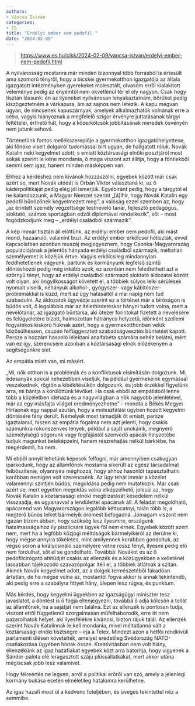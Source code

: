 ```yaml
---
authors:
- Váncsa István
categories:
- ÉS
title: "Erdélyi ember nem pedofil "
date: "2024-02-09"
---
```


> https://www.es.hu/cikk/2024-02-09/vancsa-istvan/erdelyi-ember-nem-pedofil.html



A nyilvánosság mostanra már minden bizonnyal több forrásból is értesült ama szomorú tényről, hogy a bicskei gyermekotthon igazgatója az általa igazgatott intézményben gyerekeket molesztált, olvasóm erről kialakított véleménye pedig az enyémtől nem okvetlenül tér el oly nagyon. Csak hogy tisztán lássunk: én az ilyeneket nyilvánosan lenyakaztatnám, bőrüket pedig kiszögeztetném a várkapura, ám az sajnos nem létezik. A kapu megvan ugyan, de nincsenek kapuszárnyak, amelyek alkalmazhatók volnának erre a célra, vagyis hiányoznak a megfelelő szigor érvényre juttatásának tárgyi feltételei, érthető hát, hogy a közerkölcsök jobbításának meredek ösvényén nem jutunk sehová.

Történetünk fontos mellékszereplője a gyermekotthon igazgatóhelyettese, aki főnöke viselt dolgairól tudomással bírt ugyan, de hallgatott róluk. Novák Katalin neki kegyelmet adott, s emiatt köztársasági elnöki posztjáról most sokak szerint le kéne mondania, ő maga viszont azt állítja, hogy a föntiekből semmi sem igaz, hanem minden másképpen van.

Ehhez a kérdéshez nem kívánok hozzászólni, egyebek között már csak azért se, mert Novák utódát is Orbán Viktor választaná ki, az ő káderpolitikáját pedig elég jól ismerjük. Egyébiránt pedig, hogy a tárgytól el ne kalandozzunk, a Magyar Nemzet szerint „[á]lhír, hogy Novák Katalin egy pedofil bűnözőnek kegyelmezett meg”, a valóság ezzel szemben az, hogy „az érintett személy végzettsége testnevelő tanár, fejlesztő pedagógus, síoktató, számos sportágban edzői diplomával rendelkezik”, sőt – most fogódzkodjunk meg – „erdélyi családból származik”.

A kép immár tisztán áll előttünk, az erdélyi ember nem pedofil, aki mást mond, hazaáruló, valamint buzi. Az erdélyi ember erkölcsei hótiszták, evvel kapcsolatban azonban muszáj megjegyeznem, hogy Csonka-Magyarország populációjának a jelentős hányada erdélyi családból származik, méltatlan személyemet is közéjük értve. Vagyis erkölcsileg mindannyian feddhetetlenek vagyunk, pártunk és kormányunk legfelső szintű döntéshozói pedig még inkább azok, ez azonban nem feledtetheti azt a szörnyű tényt, hogy az erdélyi családból származó síoktató áldozatai között volt olyan, aki öngyilkosságot követett el, a többiek súlyos lelki sérülések nyomait viselik, néhányuk alkohol-, gyógyszer- vagy kábítószer-problémákkal is küzd, mert az ügy hatásaitól a mai napig nem tud szabadulni. Az áldozatok ügyvédje szerint ez a történet már a bíróságon is büdös volt, ő legalábbis már az ítélethirdetéskor hányni tudott volna, mert a nevelőtanár, az igazgató bűntársa, aki ötezer forintokat fizetett a nevelésére és felügyeletére bízott, halmozottan hátrányos helyzetű, időnként szellemi fogyatékos kiskorú fiúknak azért, hogy a gyermekotthonban velük közösülhessen, csupán felfüggesztett szabadságvesztés büntetést kapott. Persze a hozzám hasonló lélektani analfabéta számára nehéz belátni, mért van ez így, szerencsére azonban a köztársasági elnök előzékenyen a segítségünkre siet.

Az empátia miatt van, mi másért.

„Mi, nők otthon is a problémák és a konfliktusok elsimításán dolgozunk. Mi, édesanyák sokkal nehezebben viseljük, ha például gyerme­keink egymással veszekednek, rögtön a kibékítésükön dolgozunk, és jobb érzékkel figyelünk arra, mi bántja a körülöttünk lévőket. Ha csak ebből az empátiából lenne több a közéletben idehaza és a nagyvilágban a nők nagyobb jelenlétével, már az egy másfajta világot eredményezhetne” – mondta a Békés Megyei Hírlapnak egy nappal azután, hogy a molesztálási ügyben hozott kegyelmi döntésére fény derült. Némelyek most támadják őt emiatt, persze igaztalanul, hiszen az empátia fogalma nem azt jelenti, hogy csakis számunkra rokonszenves lények, például a saját unokáink, megnyerő személyiségű sógorunk vagy fogfájástól szenvedő apácák helyzetébe tudjuk magunkat beleképzelni, hanem részrehajlás nélkül bárkiébe, ha megérdemli, ha nem.

Mi ebből annyit lehetünk képesek felfogni, már amennyiben csakugyan iparkodunk, hogy az államfőnek mostanra sikerült az egész társadalmat felbőszítenie, olyannyira méghozzá, hogy ahhoz hasonlót tapasztalhatni korábban nemigen volt szerencsénk. Az ügy tehát immár a közélet valamennyi szintjén büdös, megoldása pedig nem mutatkozik. Már csak azért se, mert egyetlen megoldás volna elképzelhető, jelesül az, hogy Novák Katalin a köztársasági elnöki megbízatását késedelem nélkül visszaadja, és ugyanavval a lendülettel apácának áll. A feladat megoldható, apácarend van Magyarországon legalább kéttucatnyi, talán több is, a megtérő bűnös lelket bármelyik örömest befogadná. Jómagam viszont nem igazán bízom abban, hogy szükség lesz ilyesmire, országunk hatalmasságaihoz ily piszlicsáré ügyek föl nem érnek. Egyebek között azért nem, mert ha a legfőbb közjogi méltóságok bármelyikéről az derülne ki, hogy mégse annyira tökéletes, mint amilyennek korábban gondoltuk, az végső soron a királycsináló személyére vetne rossz fényt, ilyesmi pedig elő nem fordulhat, sőt el se gondolható. Továbbá: Novákot és az ő pedofilcirógató attitűdjét csakis az ellenzék és a közügyekben a kelleténél lassabban tájékozódó szavazópolgár ítéli el, a többiek átlátnak a szitán. Akinek Novák kegyelmet adott, az a dolgok természetéből fakadóan ártatlan, de ha mégse volna az, mostantól fogva akkor is annak tekintendő, aki pedig erre a szabályra fittyet hány, ülepen lesz rúgva, és punktum.

Más kérdés, hogy kegyelmi ügyekben az igazságügyi miniszter tesz javaslatot, a döntést is ő fogja ellenjegyezni, továbbá ő adja kölcsön a tollát az államfőnek, ha a sajátját nem találná. Ezt az ellenzék is pontosan tudja, viszont ettől függetlenül szorgalmasan műfelháborodik, erre itt nem pazarolhatok helyet, aki ilyesfélékre kíváncsi, bizton rájuk talál. Az ellenzék szerint Novák Katalinnak le kell mondania, mivel méltatlanná vált a köztársasági elnöki tisztségre – írja a Telex. Mindezt azon a hétfői rendkívüli parlamenti ülésen követelték, amelyet eredetileg Svédország NATO-csatlakozása ügyében hívtak össze. Kreativitásban nem volt hiány, ellenzékünk az igaz hazafiakat egyebek közt arra bátorítja, hogy vigyenek a Sándor-palota elé leragasztott szájú plüssállatkákat, mert akkor utána mégiscsak jobb lesz valamivel.

Hogy félreértés ne legyen, arról a politikai erőről van szó, amely a jelenlegi kormány bukása esetén elméletileg hatalomra kerülhetne.

Az igaz hazafi most ül a kedvenc foteljében, és üveges tekintettel néz a semmibe.
